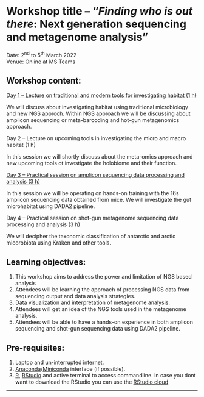 # Workshop title – “*Finding who is out there*: Next generation sequencing and metagenome analysis”
Date: 2<sup>nd</sup> to 5<sup>th</sup> March 2022 <br/>
Venue: Online at MS Teams

## Workshop content:

[Day 1 – Lecture on traditional and modern tools for investigating habitat (1 h)](./1_FWOT_agt_Day1.pdf)

We will discuss about investigating habitat using traditional microbiology and new NGS approch. Within NGS approach we will be discussing about amplicon sequencing or meta-barcoding and hot-gun metagenomics approach.

Day 2 – Lecture on upcoming tools in investigating the micro and macro habitat (1 h)

In this session we will shortly discuss about the meta-omics approach and new upcoming tools ot investigate the holobiome and their function.

[Day 3 – Practical session on amplicon sequencing data processing and analysis (3 h)](./rmd_files/2_AmpliconSeq.html)

In this session we will be operating on hands-on training with the 16s amplicon sequencing data obtained from mice. We will investigate the gut microhabitat using DADA2 pipeline.

Day 4 – Practical session on shot-gun metagenome sequencing data processing and analysis (3 h)

We will decipher the taxonomic classification of antarctic and arctic micorobiota using Kraken and other tools.

## Learning objectives:
1.	This workshop aims to address the power and limitation of NGS based analysis
2.	Attendees will be learning the approach of processing NGS data from sequencing output and data analysis strategies.
3.	Data visualization and interpretation of metagenome analysis.
4.	Attendees will get an idea of the NGS tools used in the metagenome analysis.
5.	Attendees will be able to have a hands-on experience in both amplicon sequencing and shot-gun sequencing data using DADA2 pipeline.

## Pre-requisites:
1.	Laptop and un-interrupted internet.
2.	[Anaconda](https://docs.anaconda.com/anaconda/install/index.html)/[Miniconda](https://docs.conda.io/en/latest/miniconda.html) interface (if possible).
3.	[R](https://cran.r-project.org), [RStudio](https://www.rstudio.com/products/rstudio/download/) and active terminal to access commandline. In case you dont want to download the RStudio you can use the [RStudio cloud](https://rstudio.cloud)

---

